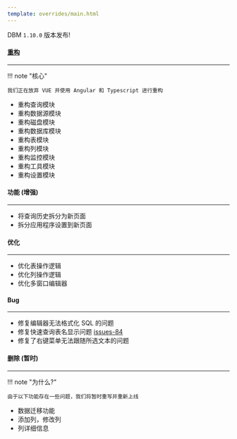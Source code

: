 ```yaml
---
template: overrides/main.html
---
```


DBM `1.10.0` 版本发布!

#### [重构](https://github.com/EdurtIO/dbm/issues/54)

---

!!! note "核心"

    我们正在放弃 VUE 并使用 Angular 和 Typescript 进行重构

- 重构查询模块
- 重构数据源模块
- 重构磁盘模块
- 重构数据库模块
- 重构表模块
- 重构列模块
- 重构监控模块
- 重构工具模块
- 重构设置模块

#### 功能 (增强)

---

- 将查询历史拆分为新页面
- 拆分应用程序设置到新页面

#### 优化

---

- 优化表操作逻辑
- 优化列操作逻辑
- 优化多窗口编辑器

#### Bug

---

- 修复编辑器无法格式化 SQL 的问题
- 修复快速查询表名显示问题 [issues-84](https://github.com/EdurtIO/dbm/issues/84)
- 修复了右键菜单无法跟随所选文本的问题

#### 删除 (暂时)

---

!!! note "为什么?"

    由于以下功能存在一些问题，我们将暂时重写并重新上线

- 数据迁移功能
- 添加列，修改列
- 列详细信息
